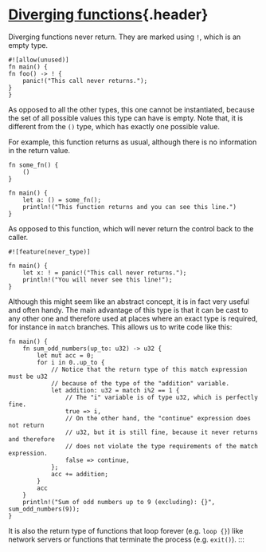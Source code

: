 # [Diverging functions](#diverging-functions){.header}

Diverging functions never return. They are marked using `!`, which is an
empty type.

    #![allow(unused)]
    fn main() {
    fn foo() -> ! {
        panic!("This call never returns.");
    }
    }

As opposed to all the other types, this one cannot be instantiated,
because the set of all possible values this type can have is empty. Note
that, it is different from the `()` type, which has exactly one possible
value.

For example, this function returns as usual, although there is no
information in the return value.

    fn some_fn() {
        ()
    }

    fn main() {
        let a: () = some_fn();
        println!("This function returns and you can see this line.")
    }

As opposed to this function, which will never return the control back to
the caller.

``` {.rust .ignore}
#![feature(never_type)]

fn main() {
    let x: ! = panic!("This call never returns.");
    println!("You will never see this line!");
}
```

Although this might seem like an abstract concept, it is in fact very
useful and often handy. The main advantage of this type is that it can
be cast to any other one and therefore used at places where an exact
type is required, for instance in `match` branches. This allows us to
write code like this:

    fn main() {
        fn sum_odd_numbers(up_to: u32) -> u32 {
            let mut acc = 0;
            for i in 0..up_to {
                // Notice that the return type of this match expression must be u32
                // because of the type of the "addition" variable.
                let addition: u32 = match i%2 == 1 {
                    // The "i" variable is of type u32, which is perfectly fine.
                    true => i,
                    // On the other hand, the "continue" expression does not return
                    // u32, but it is still fine, because it never returns and therefore
                    // does not violate the type requirements of the match expression.
                    false => continue,
                };
                acc += addition;
            }
            acc
        }
        println!("Sum of odd numbers up to 9 (excluding): {}", sum_odd_numbers(9));
    }

It is also the return type of functions that loop forever (e.g.
`loop {}`) like network servers or functions that terminate the process
(e.g. `exit()`).
:::

